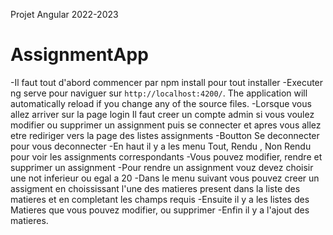 Projet Angular 2022-2023

# AssignmentApp
-Il faut tout d'abord commencer par npm install pour tout installer
-Executer ng serve pour naviguer sur `http://localhost:4200/`. The application will automatically reload if you change any of the source files.
-Lorsque vous allez arriver sur la page login Il faut creer un compte admin si vous voulez modifier ou supprimer un assignment puis se connecter et apres vous allez etre rediriger vers la page des listes assignments
-Boutton Se deconnecter pour vous deconnecter
-En haut il y a les menu Tout, Rendu , Non Rendu pour voir les assignments correspondants
-Vous pouvez modifier, rendre et supprimer un assignment
-Pour rendre un assignment vouz devez choisir une not inferieur ou egal a 20
-Dans le menu suivant vous pouvez creer un assigment en choississant l'une des matieres present dans la liste des matieres  et en completant les champs requis
-Ensuite il y a les listes des Matieres que vous pouvez modifier, ou supprimer
-Enfin il y a l'ajout des matieres.
